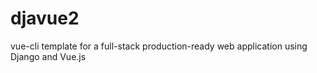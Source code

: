 # djavue2
vue-cli template for a full-stack production-ready web application using Django and Vue.js
